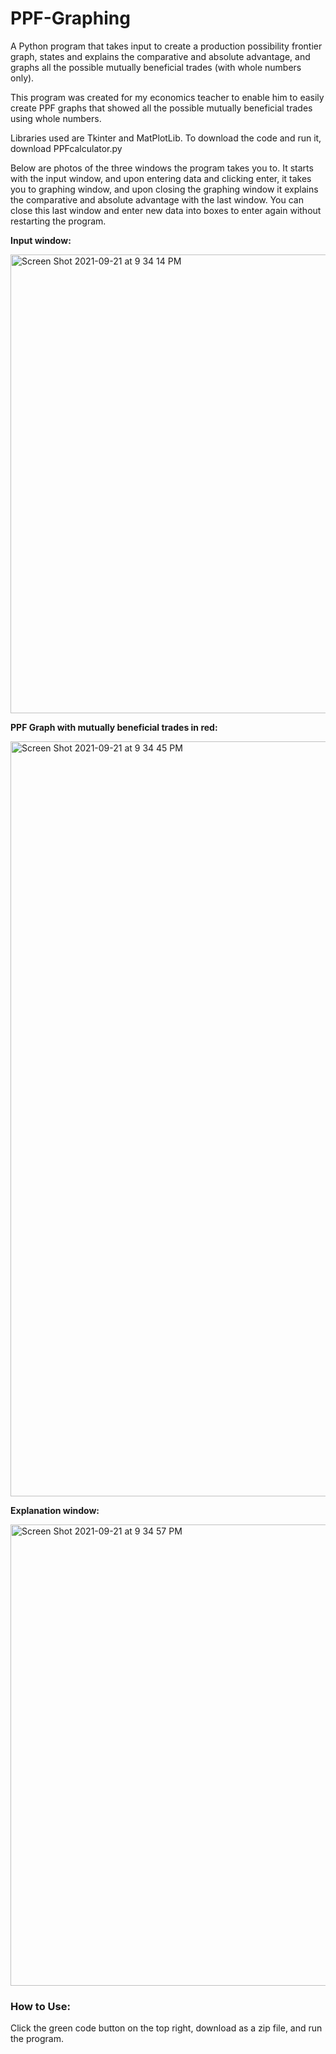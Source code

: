 # PPF-Graphing
A Python program that takes input to create a production possibility frontier graph, states and explains the comparative and absolute advantage, and graphs all the possible mutually beneficial trades (with whole numbers only). 


This program was created for my economics teacher to enable him to easily create PPF graphs that showed all the possible mutually beneficial trades using whole numbers. 

Libraries used are Tkinter and MatPlotLib. To download the code and run it, download PPFcalculator.py

Below are photos of the three windows the program takes you to. It starts with the input window, and upon entering data and clicking enter, it takes you to 
graphing window, and upon closing the graphing window it explains the comparative and absolute advantage with the last window. You can close this last window and enter new data into boxes to enter again without restarting the program. 

**Input window:**

<img width="734" alt="Screen Shot 2021-09-21 at 9 34 14 PM" src="https://user-images.githubusercontent.com/91094385/134275126-568f1633-1401-4163-8ed6-b754e75984fc.png">



**PPF Graph with mutually beneficial trades in red:**

<img width="1208" alt="Screen Shot 2021-09-21 at 9 34 45 PM" src="https://user-images.githubusercontent.com/91094385/134275345-1ce4ae66-9c17-41a8-9f6a-bb2100df2e1f.png">



**Explanation window:**

<img width="738" alt="Screen Shot 2021-09-21 at 9 34 57 PM" src="https://user-images.githubusercontent.com/91094385/134275370-8a9d3938-aa1a-4a1d-9de9-6ee0065854e0.png">

### How to Use:
Click the green code button on the top right, download as a zip file, and run the program. 
